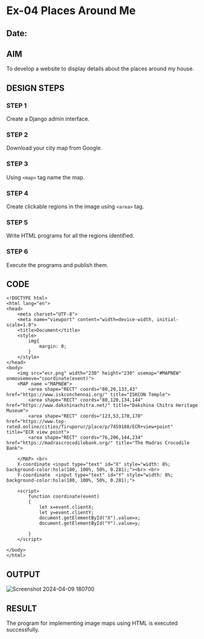 # Ex-04 Places Around Me
## Date: 

## AIM
To develop a website to display details about the places around my house.

## DESIGN STEPS

### STEP 1
Create a Django admin interface.

### STEP 2
Download your city map from Google.

### STEP 3
Using ```<map>``` tag name the map.

### STEP 4
Create clickable regions in the image using ```<area>``` tag.

### STEP 5
Write HTML programs for all the regions identified.

### STEP 6
Execute the programs and publish them.

## CODE
```
<!DOCTYPE html>
<html lang="en">
<head>
    <meta charset="UTF-8">
    <meta name="viewport" content="width=device-width, initial-scale=1.0">
    <title>Document</title>
    <style>
        img{
            margin: 0;
        }
    </style>
</head>
<body>
    <img src="ecr.png" width="230" height="230" usemap="#MAPNEW" onmousemove="coordinate(event)">
    <MAP name ="MAPNEW">
        <area shape="RECT" coords="80,20,133,43" href="https://www.iskconchennai.org/" title="ISKCON Temple">
        <area shape="RECT" coords="80,120,134,144" href="https://www.dakshinachitra.net/" title="Dakshina Chitra Heritage Museum">
        <area shape="RECT" coords="123,53,170,170" href="https://www.top-rated.online/cities/Tiruporur/place/p/7459188/ECR+view+point" title="ECR view point">
        <area shape="RECT" coords="76,206,144,234" href="https://madrascrocodilebank.org/" title="The Madras Crocodile Bank">
        
    </MAP> <br>
    X-coordinate <input type="text" id="X" style="width: 8%; background-color:hsla(180, 100%, 50%, 0.281);"><br> <br>
    Y-coordinate  <input type="text" id="Y" style="width: 8%; background-color:hsla(180, 100%, 50%, 0.281);">

    <script>
        function coordinate(event)
        {
            let x=event.clientX;
            let y=event.clientY;
            document.getElementById("X").value=x;
            document.getElementById("Y").value=y;

        }
    </script>
    
</body>
</html>
```
## OUTPUT
![Screenshot 2024-04-09 180700](https://github.com/ThangaDeepika/NearMe/assets/125663099/73debf02-83e5-4149-998f-2ef11cfc6365)
## RESULT
The program for implementing image maps using HTML is executed successfully.
